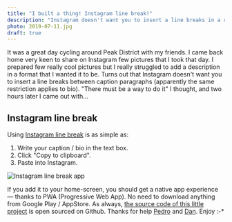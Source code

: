 ```yaml
---
title: "I built a thing! Instagram line break!"
description: "Instagram doesn't want you to insert a line breaks in a caption and bio. Thats the reason why I created this little web app. Enjoy!"
photo: 2019-07-11.jpg
draft: true
---
```


It was a great day cycling around Peak District with my friends. I came back home very keen to share on Instagram few pictures that I took that day. I prepared few really cool pictures but I really struggled to add a description in a format that I wanted it to be. Turns out that Instagram doesn't want you to insert a line breaks between caption paragraphs (apparently the same restriction applies to bio). "There must be a way to do it" I thought, and two hours later I came out with…

## Instagram line break

Using [Instagram line break](https://instagram-line-break.app/) is as simple as:

1. Write your caption / bio in the text box.
2. Click "Copy to clipboard".
3. Paste into Instagram.

![Instagram line break app](/photos/2019-07-11-1.jpg)

If you add it to your home-screen, you should get a native app experience — thanks to PWA (Progressive Web App). No need to download anything from Google Play / AppStore. As always, [the source code of this little project](https://github.com/pawelgrzybek/instagram-line-break.app) is open sourced on Github. Thanks for help [Pedro](https://www.instagram.com/fidalgodev/) and [Dan](https://twitter.com/danjordan). Enjoy :-*
